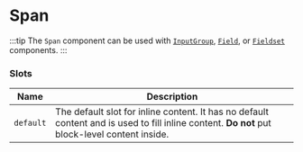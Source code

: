 # Span

:::tip
The `Span` component can be used with [`InputGroup`](./input-group), [`Field`](./field), or [`Fieldset`](./fieldset) components.
:::

### Slots

| Name | Description |
| -- | -- |
| ``default`` | The default slot for inline content. It has no default content and is used to fill inline content. **Do not** put block-level content inside. |
